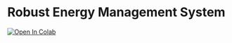 # Robust Energy Management System

[![Open In Colab](https://colab.research.google.com/assets/colab-badge.svg)](https://colab.research.google.com/drive/1sATG9i3L3rPnJGTI1ObhOENNJjhibTaF#scrollTo=zTINcb41GUtP)
